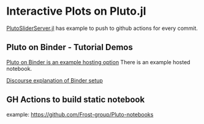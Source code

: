 # Interactive Plots on Pluto.jl
[PlutoSliderServer.jl](https://github.com/JuliaPluto/PlutoSliderServer.jl) has example to push to github actions for every commit.

## Pluto on Binder - Tutorial Demos
[Pluto on Binder is an example hosting option](https://mybinder.org/v2/gh/fonsp/pluto-on-binder/master?urlpath=pluto)
There is an example hosted notebook.

[Discourse explanation of Binder setup](https://discourse.julialang.org/t/hosting-interactive-pluto-notebook-on-web-github/47167?page=2)

## GH Actions to build static notebook
example: https://github.com/Frost-group/Pluto-notebooks

